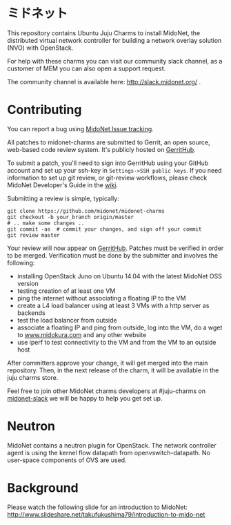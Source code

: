 ミドネット
==========

This repository contains Ubuntu Juju Charms to install MidoNet, the distributed virtual network controller for building a network overlay solution (NVO) with OpenStack.

For help with these charms you can visit our community slack channel, as a customer of MEM you can also open a support request.

The community channel is available here: http://slack.midonet.org/ .

Contributing
============
You can report a bug using [MidoNet Issue tracking][jira].

All patches to midonet-charms are submitted to Gerrit, an open source,
web-based code review system. It's publicly hosted on [GerritHub][gerrithub].

To submit a patch, you'll need to sign into GerritHub using your GitHub
account and set up your ssh-key in `Settings->SSH public keys`. If you
need information to set up git review, or git-review workflows, please
check MidoNet Developer's Guide in the [wiki][dev-guide].

Submitting a review is simple, typically:

    git clone https://github.com/midonet/midonet-charms
    git checkout -b your_branch origin/master
    # .. make some changes ..
    git commit -as  # commit your changes, and sign off your commit
    git review master

Your review will now appear on [GerritHub][gerrithub]. Patches must be verified
in order to be merged. Verification must be done by the submitter and involves
the following:
- installing OpenStack Juno on Ubuntu 14.04 with the latest MidoNet OSS version
- testing creation of at least one VM
- ping the internet without associating a floating IP to the VM
- create a L4 load balancer using at least 3 VMs with a http server as backends
- test the load balancer from outside
- associate a floating IP and ping from outside, log into the VM, do a wget to www.midokura.com and any other website
- use iperf to test connectivity to the VM and from the VM to an outside host

After committers approve your change, it will get merged into the main
repository. Then, in the next release of the charm, it will be available in the
juju charms store.

Feel free to join other MidoNet charms developers at #juju-charms on
[midonet-slack] we will be happy to help you get set up.

[jira]: http://midonet.atlassian.net
    "MidoNet Issue tracking"
[gerrithub]: https://review.gerrithub.io/#/q/project:midonet/midonet-charms
    "GerritHub"
[dev-guide]: http://wiki.midonet.org/Developer%27s%20Guide
    "MidoNet developers guide"
[midonet-slack]: https://slack.midonet.org
    "MidoNet Slack channel"


Neutron
=======

MidoNet contains a neutron plugin for OpenStack.
The network controller agent is using the kernel flow datapath from openvswitch-datapath.
No user-space components of OVS are used.

Background
==========

Please watch the following slide for an introduction to MidoNet:
http://www.slideshare.net/takufukushima79/introduction-to-mido-net
